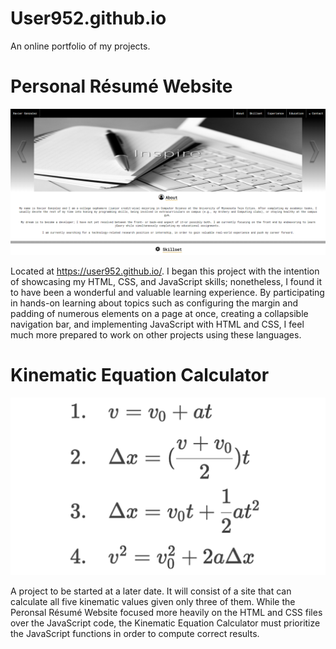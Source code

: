 # User952.github.io
An online portfolio of my projects.

# Personal Résumé Website
![alt text](README_Pictures/personal-résumé-website.PNG)

Located at https://user952.github.io/. I began this project with the intention of showcasing my HTML, CSS, and JavaScript skills;
nonetheless, I found it to have been a wonderful and valuable learning experience. By participating in hands-on learning about topics such 
as configuring the margin and padding of numerous elements on a page at once, creating a collapsible navigation bar, and implementing 
JavaScript with HTML and CSS, I feel much more prepared to work on other projects using these languages.

# Kinematic Equation Calculator
![alt text](README_Pictures/kinematic-equation-calculator.png)

A project to be started at a later date. It will consist of a site that can calculate all five kinematic values given only three of
them. While the Peronsal Résumé Website focused more heavily on the HTML and CSS files over the JavaScript code, the Kinematic Equation 
Calculator must prioritize the JavaScript functions in order to compute correct results.
